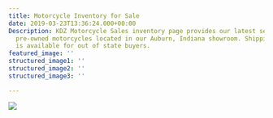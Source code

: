 ```yaml
---
title: Motorcycle Inventory for Sale
date: 2019-03-23T13:36:24.000+00:00
Description: KDZ Motorcycle Sales inventory page provides our latest selection of
  pre-owned motorcycles located in our Auburn, Indiana showroom. Shipping assistance
  is available for out of state buyers.
featured_image: ''
structured_image1: ''
structured_image2: ''
structured_image3: ''

---
```

![](/Resized_20200205_115007.jpeg)